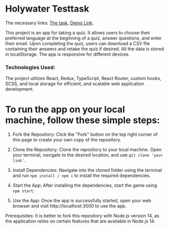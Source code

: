 # Holywater Testtask

The necessary links:
  [The task](https://docs.google.com/document/d/1wEL3zR1FcaH667qsDTPteWkf6Zjl3Qk_K2_2iLbaAWg/edit), 
  [Demo Link](https://katerynashylina.github.io/holywater-testtask/). 

This project is an app for taking a quiz. It allows users to choose their preferred language at the beginning of a quiz, answer questions, and enter their email. Upon completing the quiz, users can download a CSV file containing their answers and retake the quiz if desired. All the data is stored in localStorage. The app is responsive for different devices.

 ### Technologies Used:
The project utilizes React, Redux, TypeScript, React Router, custom hooks, SCSS, and local storage for efficient, and scalable web application development.

# To run the app on your local machine, follow these simple steps:

1. Fork the Repository:
Click the "Fork" button on the top right corner of this page to create your own copy of the repository.

2. Clone the Repository:
Clone the repository to your local machine. Open your terminal, navigate to the desired location, and use `git clone 'your link'`.

3. Install Dependencies:
Navigate into the cloned folder using the terminal and run `npm install / npm i` to install the required dependencies.

4. Start the App:
After installing the dependencies, start the game using `npm start`.

5. Use the App:
Once the app is successfully started, open your web browser and visit http://localhost:3000 to use the app.

Prerequisites:
It is better to fork this repository with Node.js version 14, as the application relies on certain features that are available in Node.js 14.
